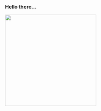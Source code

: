 ### Hello there...

<img width="300" src="https://steamusercontent-a.akamaihd.net/ugc/862855199469812516/907EBE3A7DD84ED1957DD2551F14EFEE357CC4E4/">

